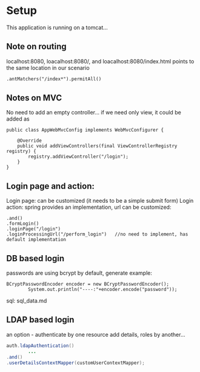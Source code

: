 Setup
=
This application is running on a tomcat...  

Note on routing
-
localhost:8080, loacalhost:8080/, and loacalhost:8080/index.html points to the same location in our scenario
```xml
.antMatchers("/index*").permitAll()
```

Notes on MVC
-
No need to add an empty controller... if we need only view, it could be added as
```
public class AppWebMvcConfig implements WebMvcConfigurer {

    @Override
    public void addViewControllers(final ViewControllerRegistry registry) {
        registry.addViewController("/login");
    }
}
```

Login page and action:
-
Login page: can be customized (it needs to be a simple submit form)
Login action: spring provides an implementation, url can be customized:
```
.and()
.formLogin()
.loginPage("/login")
.loginProcessingUrl("/perform_login")   //no need to implement, has default implementation
```
DB based login
-
passwords are using bcrypt by default, generate example:
```
BCryptPasswordEncoder encoder = new BCryptPasswordEncoder();
        System.out.println("----:"+encoder.encode("password"));

```
sql: sql_data.md


LDAP based login
-
an option - authenticate by one resource
add details, roles by another...


```java
auth.ldapAuthentication()
        ...
.and()
.userDetailsContextMapper(customUserContextMapper);
```

